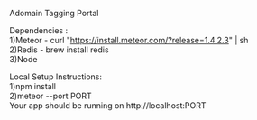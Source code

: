 Adomain Tagging Portal

Dependencies :  
1)Meteor - curl "https://install.meteor.com/?release=1.4.2.3" | sh  
2)Redis - brew install redis    
3)Node  

Local Setup Instructions:  
1)npm install  
2)meteor --port PORT  
Your app should be running on http://localhost:PORT


